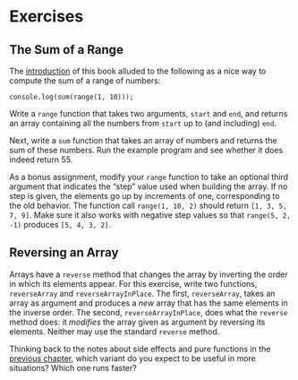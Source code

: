 # Exercises

## The Sum of a Range

The [introduction](https://eloquentjavascript.net/00_intro.html) of this book alluded to the following as a nice way to compute
the sum of a range of numbers:

`console.log(sum(range(1, 10)));`

Write a `range` function that takes two arguments, `start` and `end`, and returns an array containing all the numbers from `start` up to (and including) `end`.

Next, write a `sum` function that takes an array of numbers and returns the sum of these numbers. Run the example program and see whether it does indeed return 55.

As a bonus assignment, modify your `range` function to take an optional third argument that indicates the “step” value used when building the array. If no
step is given, the elements go up by increments of one, corresponding to the old behavior. The function call `range(1, 10, 2)` should return `[1, 3, 5, 7, 9]`. Make sure it also works with negative step values so that `range(5, 2, -1)` produces `[5, 4, 3, 2]`.

## Reversing an Array

Arrays have a `reverse` method that changes the array by inverting the order in which its elements appear. For this exercise, write two functions, `reverseArray` and `reverseArrayInPlace`. The first, `reverseArray`, takes an array as argument and produces a _new_ array that has the same elements in the inverse order. The second, `reverseArrayInPlace`, does what the `reverse` method does: it _modifies_ the array given as argument by reversing its elements. Neither may use the standard `reverse` method.

Thinking back to the notes about side effects and pure functions in the [previous chapter](https://eloquentjavascript.net/03_functions.html#h_EdyBGBF6y/), which variant do you expect to be useful in more situations? Which one runs faster?